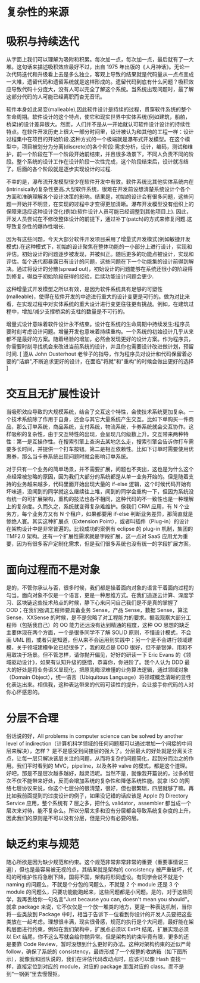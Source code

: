 # 复杂性的来源

# 吸积与持续迭代

从字面上我们可以理解为吸附和积累。每次加一点，每次加一点，最后就有了一大堆。这句话来描述吸积效应最好不过，出自 1975 年出版的《人月神话》。无论一次代码迭代和升级看上去是多么独立，客观上导致的结果就是代码量从一点点变成一大堆，遗留代码和遗留系统就是这样形成的。遗留代码到底有什么问题？吸积效应导致代码十分庞大，没有人可以完全了解这个系统。当系统出现问题时，最了解这部分代码的人可能已经离职而杳无音讯。

软件本身如此易变(malleable),因此软件设计是持续的过程，贯穿软件系统的整个生命周期。软件设计的这个特点，使它和现实世界中实体系统(例如建筑，船舶，桥梁)的设计差异很大。然而，人们并不是从一开始就认可软件设计设计的持续性特点。在软件开发历史上很大一部分时间里，设计被认为和其他的工程一样：设计过程集中在项目的开始阶段.这种方式的一个极端就是瀑布式开发模型。在这个模型中，项目被划分为分离(discrete)的各个阶段:需求分析，设计，编码，测试和维护，前一个阶段在下一个阶段开始前结束，并且很多场景下，不同人负责不同的阶段。整个系统的设计工作在设计阶段一次性完成，这个阶段结束后，设计就冻结了。后面的各个阶段就是逐步实现设计的过程.

不幸的是，瀑布流开发模型很少在软件开发中有效。软件系统比其他实体系统内在(intrinsically)复杂性更高.大型软件系统，很难在开发前设想清楚系统设计个各个方面和准确理解各个设计决策的影响。结果是，初始的设计会有很多问题，这些问题一开始并不明显，在实现的过程中才变得更加清晰。瀑布开发模型没有组织上的保障来适应这种设计变化(例如:软件设计人员可能已经调整到其他项目上). 因此，开发人员尝试在不修改整体设计的前提下，通过补丁(patch)的方式来修复问题.这导致复杂性的爆炸性增长.

因为有这些问题，今天大部分软件开发项目采用了增量式开发模式(例如敏捷开发模式).在这种模式下，初始的设计聚焦在整体功能的一小部分上进行设计，实现和评估。初始设计的问题逐步被发现，并被纠正。随后更多的功能点被设计，实现和评估。每个迭代都暴露已有设计的问题，这些问题在下一个功能集的设计前得到解决。通过将设计的分散(spread out)，初始设计的问题能够在系统还很小的阶段得到修复。得益于初始阶段获得的经验，后续功能设计问题会更少.

这种增量式开发模型之所以有效，是因为软件系统具有足够的可塑性(malleable)，使得在软件开发的中途进行重大的设计变更是可行的。做为对比来看，在实现过程中对实体系统的重大设计进行变更往往更有挑战。例如，在建筑过程中，增加/减少支撑桥梁的支柱的数量是不可行的。

增量式设计意味着软件设计永不结束。设计在系统的生命周期中持续发生:程序员要时刻考虑设计问题。增量开发也意味着持续重构。一个系统的初始设计几乎从来都不是最好的方案。随着经验的增加，必然会发现更好的设计方案。作为程序员，你需要时刻寻找机会来改进当前系统的设计，并且你也需要设计改进做计划，预留时间. [ 遵从 John Ousterhout 老爷子的指导，作为程序员对设计和代码保留着必要的"洁癖",不断追求更好的设计，在面临"将就"和"重构"的时候会做出更好的选择 ]

# 交互且无扩展性设计

当吸积效应导致的大规模系统，结合了交互这个特性，会使技术系统更加复杂。一个技术系统除了作用于自身，还会与其它大量系统产生交互。比如下单购买一件商品，那么订单系统，商品系统，支付系统，物流系统，卡券系统就会交互协作。这样吸积的复杂性，由于交互特性的出现，会呈现几何级数上升。交互带来两种特性：第一是互操作性。在搜索引擎上查询去某地怎么走，搜索引擎会告诉你打车需要多长时间，并提供一个打车按钮。第二是相互依赖性。比如下订单时需要使用优惠券，那么当卡券系统出现问题时就会影响订单系统。

对于只有一个业务的简单场景，并不需要扩展，问题也不突出，这也是为什么这个点经常被忽略的原因，因为我们大部分的系统都是从单一业务开始的。但是随着支持的业务越来越多，代码里面开始出现大量的 if-else 逻辑，这个时候代码开始有坏味道，没闻到的同学就这么继续往上堆，闻到的同学会重构一下，但因为系统没有统一的可扩展架构，重构的技法也各不相同，这种代码的不一致性也是一种理解上的复杂度。久而久之，系统就变得复杂难维护。像我们 CRM 应用，有 N 个业务方，每个业务方又有 N 个租户，如果都要用 if-else 判断业务差异，那简直就是惨绝人寰。其实这种扩展点（Extension Point），或者叫插件（Plug-in）的设计在架构设计中是非常普遍的。比较成功的案例有 eclipse 的 plug-in 机制，集团的 TMF2.0 架构。还有一个扩展性需求就是字段扩展，这一点对 SaaS 应用尤为重要，因为有很多客户定制化需求，但是我们很多系统也没有统一的字段扩展方案。

# 面向过程而不是对象

是的，不管你承认与否，很多时候，我们都是操着面向对象的语言干着面向过程的勾当。面向对象不仅是一个语言，更是一种思维方式。在我们追逐云计算、深度学习、区块链这些技术热点的时候，静下心来问问自己我们是不是真的掌握了 OOD；在我们强调工程师要具备业务 Sense，产品 Sense，数据 Sense，算法 Sense，XXSense 的时候，是不是忽略了对工程能力的要求。据我观察大部分工程师（包括我自己）的 OO 能力还远没有达到精通的程度，这种 OO 思想的缺乏主要体现在两个方面，一个是很多同学不了解 SOLID 原则，不懂设计模式，不会画 UML 图，或者只是知道，但从来不会运用到实践中；另一个是不会进行领域建模，关于领域建模争论已经很多了，我的观点是 DDD 很好，但不是银弹，用和不用取决于场景。但不管怎样，请你抛开偏见，好好的研读一下 Eric Evans 的《领域驱动设计》，如果有认知升级的感悟，恭喜你，你进阶了。我个人认为 DDD 最大的好处是将业务语义显现化，把原先晦涩难懂的业务算法逻辑，通过领域对象（Domain Object），统一语言（Ubiquitous Language）将领域概念清晰的显性化表达出来。相信我，这种表达带来的代码可读性的提升，会让接手你代码的人对你心怀感恩的。

# 分层不合理

俗话说的好，All problems in computer science can be solved by another level of indirection（计算机科学领域的任何问题都可以通过增加一个间接的中间层来解决），怎样？ 是不是感受到间接层的强大了。分层最大的好处就是分离关注点，让每一层只解决该层关注的问题，从而将复杂的问题简化，起到分而治之的作用。我们平时看到的 MVC，pipeline，以及各种 valve 的模式，都是这个道理。好吧，那是不是层次越多越好，越灵活呢。当然不是，就像我开篇说的，过多的层次不仅不能带来好处，反而会增加系统的复杂性和降低系统性能。就拿 ISO 的网络七层协议来说，你这个七层分的很清楚，很好，但也很繁琐，四层就够了嘛。再比如我前面提到的过度设计的例子，如果没记错的话应该是 Apple 的 Directory Service 应用，整个系统有 7 层之多，把什么 validator，assembler 都当成一个层次来对待，能不复杂么。所以分层太多和没有分层都会导致系统复杂度的上升，因此我们的原则是不可以没有分层，但是只分有必要的层。

# 缺乏约束与规范

随心所欲是因为缺少规范和约束。这个规范非常非常非常的重要（重要事情说三遍），但也是最容易被无视的点，其结果就是架构的 consistency 被严重破坏，代码的可维护性将急剧下降，国将不国，架构将形同虚设。有同学会说不就是个 naming 的问题么，不就是个分包的问题么，不就是 2 个 module 还是 3 个 module 的问题么，只要功能能跑起来，这些问题都是小问题。是的，对于这些同学，我再丢给你一句名言“Just because you can, doesn't mean you should"。就拿 package 来说，它不仅仅是一个放一堆类的地方，更是一种表达机制，当你将一些类放到 Package 中时，相当于告诉下一位看到你设计的开发人员要把这些类放在一起考虑。理想很丰满，现实很骨感，规范的执行是个大问题，最好能在架构层面进行约束，例如在我们架构中，扩展点必须以 ExtPt 结尾，扩展实现必须以 Ext 结尾，你不这么写就会给你抛异常。但是架构的约束毕竟有限，更多的还是要靠 Code Review，暂时没想到什么更好的办法。这种对架构约束的近似严苛 follow，确保了系统的 consistency，最终形成了一个规整的收纳箱（如下图所示），就像我和团队说的，我们在评估代码改动点时，应该可以像 Hash 查找一样，直接定位到对应的 module，对应的 package 里面对应的 class。而不是到“一锅粥”里去慢慢抠。
